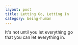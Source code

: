 ```yaml
---
layout: post
title: Letting Go, Letting In
category: being-human
---
```


It's not until you let everything go  
that you can let everything in.
